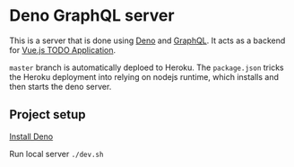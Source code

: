 # Deno GraphQL server

This is a server that is done using [Deno](https://deno.land/) and [GraphQL](https://graphql.org/).
It acts as a backend for [Vue.js TODO Application](https://github.com/Marcholio/vue-todo).

`master` branch is automatically deploed to Heroku. The `package.json` tricks the Heroku deployment into relying on nodejs runtime, which installs and then starts the deno server.

## Project setup

[Install Deno](https://deno.land/manual/getting_started/installation)

Run local server `./dev.sh`
